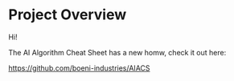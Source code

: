 # Project Overview

Hi!

The AI Algorithm Cheat Sheet has a new homw, check it out here:

https://github.com/boeni-industries/AIACS
